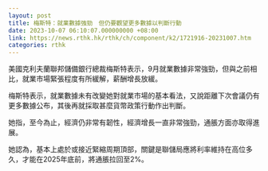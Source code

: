 ```yaml
---
layout: post
title: 梅斯特：就業數據強勁　但仍要觀望更多數據以判斷行動
date: 2023-10-07 06:10:07.000000000 +08:00
link: https://news.rthk.hk/rthk/ch/component/k2/1721916-20231007.htm
categories: rthk
---
```


美國克利夫蘭聯邦儲備銀行總裁梅斯特表示，9月就業數據非常強勁，但與之前相比，就業市場緊張程度有所緩解，薪酬增長放緩。

梅斯特表示，就業數據未有改變她對就業市場的基本看法，又說距離下次會議仍有更多數據公布，其後再就採取甚麼貨幣政策行動作出判斷。

她指，至今為止，經濟仍非常有韌性，經濟增長一直非常強勁，通脹方面亦取得進展。

她認為，基本上處於或接近緊縮周期頂部，關鍵是聯儲局應將利率維持在高位多久，才能在2025年底前，將通脹拉回至2%。
